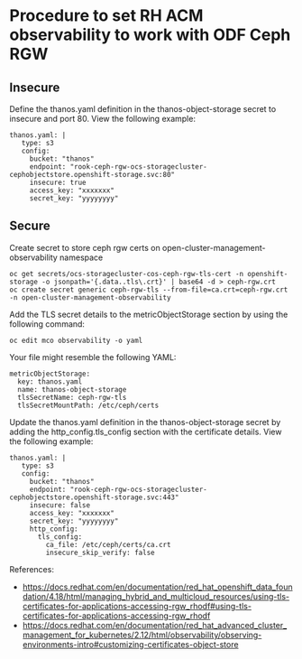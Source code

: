 
# Procedure to set RH ACM observability to work with ODF Ceph RGW

## Insecure

Define the thanos.yaml definition in the thanos-object-storage secret to insecure and port 80. View the following example:

```
thanos.yaml: |
   type: s3
   config:
     bucket: "thanos"
     endpoint: "rook-ceph-rgw-ocs-storagecluster-cephobjectstore.openshift-storage.svc:80"
     insecure: true
     access_key: "xxxxxxx"
     secret_key: "yyyyyyyy"
```         

## Secure

Create secret to store ceph rgw certs on open-cluster-management-observability namespace

```
oc get secrets/ocs-storagecluster-cos-ceph-rgw-tls-cert -n openshift-storage -o jsonpath='{.data..tls\.crt}' | base64 -d > ceph-rgw.crt
oc create secret generic ceph-rgw-tls --from-file=ca.crt=ceph-rgw.crt -n open-cluster-management-observability
```

Add the TLS secret details to the metricObjectStorage section by using the following command:

```
oc edit mco observability -o yaml
```

Your file might resemble the following YAML:

```
metricObjectStorage:
  key: thanos.yaml
  name: thanos-object-storage
  tlsSecretName: ceph-rgw-tls
  tlsSecretMountPath: /etc/ceph/certs
```

Update the thanos.yaml definition in the thanos-object-storage secret by adding the http_config.tls_config section with the certificate details. View the following example:

```
thanos.yaml: |
   type: s3
   config:
     bucket: "thanos"
     endpoint: "rook-ceph-rgw-ocs-storagecluster-cephobjectstore.openshift-storage.svc:443"
     insecure: false
     access_key: "xxxxxxx"
     secret_key: "yyyyyyyy"
     http_config:
       tls_config:
         ca_file: /etc/ceph/certs/ca.crt
         insecure_skip_verify: false
```         

References:
* https://docs.redhat.com/en/documentation/red_hat_openshift_data_foundation/4.18/html/managing_hybrid_and_multicloud_resources/using-tls-certificates-for-applications-accessing-rgw_rhodf#using-tls-certificates-for-applications-accessing-rgw_rhodf
* https://docs.redhat.com/en/documentation/red_hat_advanced_cluster_management_for_kubernetes/2.12/html/observability/observing-environments-intro#customizing-certificates-object-store